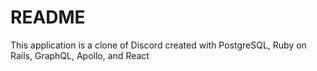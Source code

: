 # README

This application is a clone of Discord created with PostgreSQL, Ruby on Rails, GraphQL, Apollo, and React